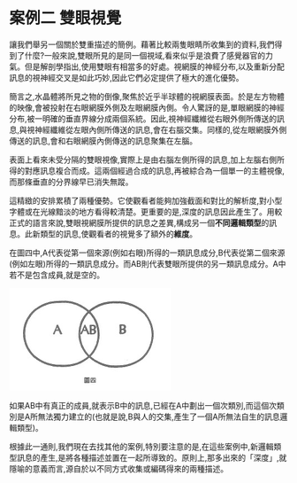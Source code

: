 # 案例二 雙眼視覺

讓我們舉另一個關於雙重描述的簡例。藉著比較兩隻眼睛所收集到的資料,我們得到了什麼?一般來說,雙眼所見的是同一個視域,看來似乎是浪費了感覺器官的力氣。但是解剖學指出,使用雙眼有相當多的好處。視網膜的神經分布,以及重新分配訊息的視神經交叉是如此巧妙,因此它們必定提供了極大的進化優勢。

簡言之,水晶體將所見之物的倒像,聚焦於近乎半球體的視網膜表面。於是左方物體的映像,會被投射在右眼網膜外側及左眼網膜內側。令人驚訝的是,單眼網膜的神經分布,被一明確的垂直界線分成兩個系統。因此,視神經纖維從右眼外側所傳送的訊息,與視神經纖維從左眼內側所傳送的訊息,會在右腦交集。同樣的,從左眼網膜外側傳送的訊息,會和右眼網膜內側傳送的訊息聚集在左腦。

表面上看來未受分隔的雙眼視像,實際上是由右腦左側所得的訊息,加上左腦右側所得的對應訊息複合而成。這兩個經過合成的訊息,再被綜合為一個單一的主體視像,而那條垂直的分界線早已消失無蹤。

這精緻的安排累積了兩種優勢。它使觀看者能夠加強截面和對比的解析度,對小型字體或在光線黯淡的地方看得較清楚。更重要的是,深度的訊息因此產生了。用較正式的語言來說,雙眼視網膜所提供的訊息之差異,構成另一個**不同邏輯類型**的訊息。此新類型的訊息,使觀看者的視覺多了額外的**維度**。

在圖四中,A代表從第一個來源(例如右眼)所得的一類訊息成分,B代表從第二個來源(例如左眼)所得的一類訊息成分。而AB則代表雙眼所提供的另一類訊息成分。A中若不是包含成員,就是空的。

![圖四](../images/figure4_3-2.jpg)

如果AB中有真正的成員,就表示B中的訊息,已經在A中劃出一個次類別,而這個次類別是A所無法獨力建立的(也就是說,B與人的交集,產生了一個A所無法自生的訊息邏輯類型)。

根據此一通則,我們現在去找其他的案例,特別要注意的是,在這些案例中,新邏輯類型訊息的產生,是將各種描述並置在一起所導致的。原則上,那多出來的「深度」,就隱喻的意義而言,源自於以不同方式收集或編碼得來的兩種描述。

